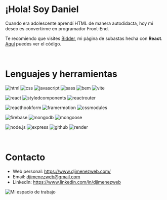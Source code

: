 # ¡Hola! Soy Daniel

Cuando era adolescente aprendí HTML de manera autodidacta, hoy mi deseo es convertirme en programador Front-End.

Te recomiendo que visites [Bidder](https://bidder.onrender.com/), mi página de subastas hecha con **React**. [Aquí](https://github.com/djimenezweb/bidder) puedes ver el código.

<p></p><br>

# Lenguajes y herramientas

![html](https://img.shields.io/static/v1?label=&message=html&color=E34F26&logo=html5&logoColor=white&style=for-the-badge)
![css](https://img.shields.io/static/v1?label=&message=css&color=1572B6&logo=css3&logoColor=white&style=for-the-badge)
![javascript](https://img.shields.io/static/v1?label=&message=javascript&color=f7df1e&logo=javascript&logoColor=black&style=for-the-badge)
![sass](https://img.shields.io/static/v1?label=&message=sass&color=cc6699&logo=sass&logoColor=white&style=for-the-badge)
![bem](https://img.shields.io/static/v1?label=&message=bem&color=000&logo=bem&logoColor=fff&style=for-the-badge)
![vite](https://img.shields.io/static/v1?label=&message=vite&color=646cff&logo=vite&logoColor=white&style=for-the-badge)

![react](https://img.shields.io/static/v1?label=&message=react&color=61dafb&logo=react&logoColor=black&style=for-the-badge)
![styledcomponents](https://img.shields.io/static/v1?label=&message=styled%20components&color=db7093&logo=styledcomponents&logoColor=white&style=for-the-badge)
![reactrouter](https://img.shields.io/static/v1?label=&message=react%20router&color=ca4245&logo=reactrouter&logoColor=white&style=for-the-badge)

![reacthookform](https://img.shields.io/static/v1?label=&message=react%20hook%20form&color=ec5990&logo=reacthookform&logoColor=white&style=for-the-badge)
![framermotion](https://img.shields.io/static/v1?label=&message=framer%20motion&color=0055FF&logo=framer&logoColor=white&style=for-the-badge)
![cssmodules](https://img.shields.io/static/v1?label=&message=css%20modules&color=000&logo=cssmodules&logoColor=fff&style=for-the-badge)

![firebase](https://img.shields.io/static/v1?label=&message=firebase&color=ffca28&logo=firebase&logoColor=black&style=for-the-badge)
![mongodb](https://img.shields.io/static/v1?label=&message=mongodb&color=47a248&logo=mongodb&logoColor=white&style=for-the-badge)
![mongoose](https://img.shields.io/static/v1?label=&message=mongoose&color=880000&logo=mongoose&logoColor=white&style=for-the-badge)

![node.js](https://img.shields.io/static/v1?label=&message=node.js&color=339933&logo=node.js&logoColor=white&style=for-the-badge)
![express](https://img.shields.io/static/v1?label=&message=express&color=000&logo=express&logoColor=fff&style=for-the-badge)
![github](https://img.shields.io/static/v1?label=&message=github&color=181717&logo=github&logoColor=fff&style=for-the-badge)
![render](https://img.shields.io/static/v1?label=&message=render&color=46e3b7&logo=render&logoColor=white&style=for-the-badge)

<p></p><br>

# Contacto

- Web personal: https://www.djimenezweb.com/
- Email: djimenezweb@gmail.com
- LinkedIn: https://www.linkedin.com/in/djimenezweb

![Mi espacio de trabajo](https://github.com/djimenezweb/djimenezweb/blob/main/DSC08323.jpg?raw=true)

<!-- <p align="left">

 <a href="https://www.w3.org/html/" target="_blank" rel="noreferrer">
      <img src="https://raw.githubusercontent.com/devicons/devicon/master/icons/html5/html5-original-wordmark.svg" alt="html5" width="40" height="40"/>
</a>
<a href="https://www.w3.org/Style/CSS/" target="_blank" rel="noreferrer">
    <img src="https://raw.githubusercontent.com/devicons/devicon/master/icons/css3/css3-original-wordmark.svg" alt="css3" width="40" height="40"/>
</a>

<a href="https://developer.mozilla.org/en-US/docs/Web/JavaScript" target="_blank" rel="noreferrer">
  <img src="https://raw.githubusercontent.com/devicons/devicon/master/icons/javascript/javascript-original.svg" alt="javascript" width="40" height="40"/>
</a>

 <a href="https://git-scm.com/" target="_blank" rel="noreferrer">
    <img src="https://www.vectorlogo.zone/logos/git-scm/git-scm-icon.svg" alt="git" width="40" height="40"/>
 </a>

  <a href="https://getbem.com/">
      <img src="http://jennyknuth.com/wp-content/uploads/2018/03/BEM-1.png" target="_blank" rel="noreferrer" width="40" height="40" alt="BEM metodology">
  </a>

  <a href="https://sass-lang.com/">
      <img src="https://upload.wikimedia.org/wikipedia/commons/thumb/9/96/Sass_Logo_Color.svg/2560px-Sass_Logo_Color.svg.png" target="_blank" rel="noreferrer" width="40" alt="BEM metodology">
  </a> -->
